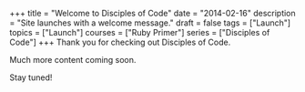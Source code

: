 +++
title = "Welcome to Disciples of Code"
date = "2014-02-16"
description = "Site launches with a welcome message."
draft = false
tags = ["Launch"]
topics = ["Launch"]
courses = ["Ruby Primer"]
series = ["Disciples of Code"]
+++
Thank you for checking out Disciples of Code.

Much more content coming soon.

Stay tuned!
